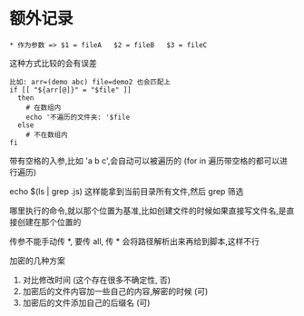 # 额外记录

```'*' 和 * 是不一样的, '*' 作为参数 => $1 = (fileA fileB fileC)
* 作为参数 => $1 = fileA   $2 = fileB   $3 = fileC
```

这种方式比较的会有误差
```
比如: arr=(demo abc) file=demo2 也会匹配上
if [[ "${arr[@]}" = "$file" ]]
  then
    # 在数组内
    echo '不遍历的文件夹: '$file
  else
    # 不在数组内
fi
```

带有空格的入参,比如 'a b c',会自动可以被遍历的 (for in 遍历带空格的都可以进行遍历)

echo $(ls | grep .js) 这样能拿到当前目录所有文件,然后 grep 筛选

哪里执行的命令,就以那个位置为基准,比如创建文件的时候如果直接写文件名,是直接创建在那个位置的

传参不能手动传 *, 要传 all, 传 * 会将路径解析出来再给到脚本,这样不行


加密的几种方案
1. 对比修改时间 (这个存在很多不确定性, 否)
2. 加密后的文件内容加一些自己的内容,解密的时候 (可)
3. 加密后的文件添加自己的后缀名 (可)
